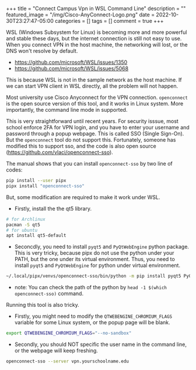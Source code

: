 +++
title = "Connect Campus Vpn in WSL Command Line"
description = ""
featured_image = "/img/Cisco-AnyConnect-Logo.png"
date = 2022-10-30T23:27:47-05:00
categories = []
tags = []
comment = true
+++

WSL (Windows Subsystem for Linux) is becoming more and more powerful and stable these days, but the internet connection is still not easy to use.
When you connect VPN in the host machine, the networking will lost, or the DNS won't resolve by default.

- https://github.com/microsoft/WSL/issues/1350
- https://github.com/microsoft/WSL/issues/5068

This is because WSL is not in the sample network as the host machine.
If we can start VPN client in WSL directly, all the problem will not happen.

Most university use Cisco Anyconnect for the VPN connection. `openconnect` is the open source version of this tool, and it works in Linux system.
More importantly, the command line mode in supported.

This is very straightforward until recent years.
For security isssue, most school enforce 2FA for VPN login, and you have to enter your username and password through a popup webpage. This is called SSO (Single Sign-On).
But the `openconnect` tool do not support this.
Fortunately, someone has modified this to support sso, and the code is also open source (https://github.com/vlaci/openconnect-sso).

The manual shows that you can install `openconnect-sso` by two line of codes:

```bash
pip install --user pipx
pipx install "openconnect-sso"
```

But, some modification are required to make it work under WSL.

- Firstly, install the the qt5 library.

```bash
# for Archlinux
pacman -S qt5
# for ubuntu
apt install qt5-default
```

- Seconcdly, you need to install `pyqt5` and `PyQtWebEngine` python package. This is very tricky, because pipx do not use the python under your PATH, but the one under its virtual environment.
  Thus, you need to install `pyqt5` and `PyQtWebEngine` for python under virtual environment.

```bash
~/.local/pipx/venvs/openconnect-sso/bin/python -m pip install pyqt5 PyQtWebEngine
```

- note: You can check the path of the python by `head -1 $(which openconnect-sso)` command.

Running this tool is also tricky.

- Firstly, you might need to modify the `QTWEBENGINE_CHROMIUM_FLAGS` variable for some Linux system, or the popup page will be blank.

```bash
export QTWEBENGINE_CHROMIUM_FLAGS="--no-sandbox"
```

- Secondly, you should NOT specific the user name in the command line, or the webpage will keep freshing.

```bash
openconnect-sso --server vpn.yourschoolname.edu
```
